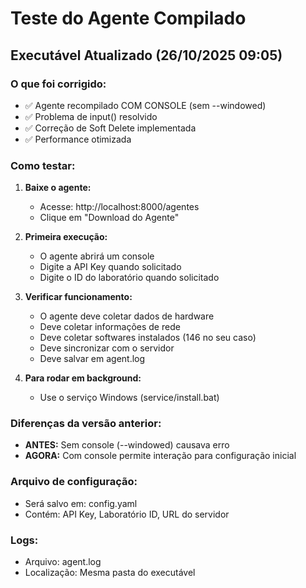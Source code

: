 # Teste do Agente Compilado

## Executável Atualizado (26/10/2025 09:05)

### O que foi corrigido:
- ✅ Agente recompilado COM CONSOLE (sem --windowed)
- ✅ Problema de input() resolvido
- ✅ Correção de Soft Delete implementada
- ✅ Performance otimizada

### Como testar:

1. **Baixe o agente:**
   - Acesse: http://localhost:8000/agentes
   - Clique em "Download do Agente"

2. **Primeira execução:**
   - O agente abrirá um console
   - Digite a API Key quando solicitado
   - Digite o ID do laboratório quando solicitado

3. **Verificar funcionamento:**
   - O agente deve coletar dados de hardware
   - Deve coletar informações de rede
   - Deve coletar softwares instalados (146 no seu caso)
   - Deve sincronizar com o servidor
   - Deve salvar em agent.log

4. **Para rodar em background:**
   - Use o serviço Windows (service/install.bat)

### Diferenças da versão anterior:
- **ANTES:** Sem console (--windowed) causava erro
- **AGORA:** Com console permite interação para configuração inicial

### Arquivo de configuração:
- Será salvo em: config.yaml
- Contém: API Key, Laboratório ID, URL do servidor

### Logs:
- Arquivo: agent.log
- Localização: Mesma pasta do executável
